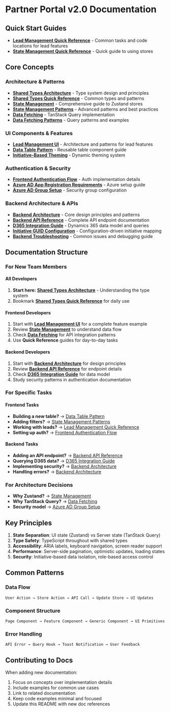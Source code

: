 # Partner Portal v2.0 Documentation

## Quick Start Guides

- **[Lead Management Quick Reference](./lead-management-quick-reference.md)** - Common tasks and code locations for lead features
- **[State Management Quick Reference](./state-management-quick-reference.md)** - Quick guide to using stores

## Core Concepts

### Architecture & Patterns
- **[Shared Types Architecture](./shared-types-architecture.md)** - Type system design and principles
- **[Shared Types Quick Reference](./shared-types-quick-reference.md)** - Common types and patterns
- **[State Management](./state-management.md)** - Comprehensive guide to Zustand stores
- **[State Management Patterns](./state-management-patterns.md)** - Advanced patterns and best practices
- **[Data Fetching](./data-fetching.md)** - TanStack Query implementation
- **[Data Fetching Patterns](./data-fetching-patterns.md)** - Query patterns and examples

### UI Components & Features
- **[Lead Management UI](./lead-management-ui.md)** - Architecture and patterns for lead features
- **[Data Table Pattern](./data-table-pattern.md)** - Reusable table component guide
- **[Initiative-Based Theming](./initiative-based-theming.md)** - Dynamic theming system

### Authentication & Security
- **[Frontend Authentication Flow](./frontend-authentication-flow.md)** - Auth implementation details
- **[Azure AD App Registration Requirements](./azure-ad-app-registration-requirements.md)** - Azure setup guide
- **[Azure AD Group Setup](./azure-ad-group-setup.md)** - Security group configuration

### Backend Architecture & APIs
- **[Backend Architecture](./backend-architecture.md)** - Core design principles and patterns
- **[Backend API Reference](./backend-api-reference.md)** - Complete API endpoint documentation
- **[D365 Integration Guide](./d365-integration-guide.md)** - Dynamics 365 data model and queries
- **[Initiative GUID Configuration](./initiative-guid-configuration.md)** - Configuration-driven initiative mapping
- **[Backend Troubleshooting](./backend-troubleshooting.md)** - Common issues and debugging guide

## Documentation Structure

### For New Team Members

#### All Developers
1. **Start here:** **[Shared Types Architecture](./shared-types-architecture.md)** - Understanding the type system
2. Bookmark **[Shared Types Quick Reference](./shared-types-quick-reference.md)** for daily use

#### Frontend Developers
1. Start with **[Lead Management UI](./lead-management-ui.md)** for a complete feature example
2. Review **[State Management](./state-management.md)** to understand data flow
3. Check **[Data Fetching](./data-fetching.md)** for API integration patterns
4. Use **Quick Reference** guides for day-to-day tasks

#### Backend Developers
1. Start with **[Backend Architecture](./backend-architecture.md)** for design principles
2. Review **[Backend API Reference](./backend-api-reference.md)** for endpoint details
3. Check **[D365 Integration Guide](./d365-integration-guide.md)** for data model
4. Study security patterns in authentication documentation

### For Specific Tasks

#### Frontend Tasks
- **Building a new table?** → [Data Table Pattern](./data-table-pattern.md)
- **Adding filters?** → [State Management Patterns](./state-management-patterns.md)
- **Working with leads?** → [Lead Management Quick Reference](./lead-management-quick-reference.md)
- **Setting up auth?** → [Frontend Authentication Flow](./frontend-authentication-flow.md)

#### Backend Tasks
- **Adding an API endpoint?** → [Backend API Reference](./backend-api-reference.md)
- **Querying D365 data?** → [D365 Integration Guide](./d365-integration-guide.md)
- **Implementing security?** → [Backend Architecture](./backend-architecture.md#security-middleware-stack)
- **Handling errors?** → [Backend Architecture](./backend-architecture.md#error-handling)

### For Architecture Decisions
- **Why Zustand?** → [State Management](./state-management.md#why-zustand)
- **Why TanStack Query?** → [Data Fetching](./data-fetching.md#why-tanstack-query)
- **Security model** → [Azure AD Group Setup](./azure-ad-group-setup.md)

## Key Principles

1. **State Separation**: UI state (Zustand) vs Server state (TanStack Query)
2. **Type Safety**: TypeScript throughout with shared types
3. **Accessibility**: ARIA labels, keyboard navigation, screen reader support
4. **Performance**: Server-side pagination, optimistic updates, loading states
5. **Security**: Initiative-based data isolation, role-based access control

## Common Patterns

### Data Flow
```
User Action → Store Action → API Call → Update Store → UI Updates
```

### Component Structure
```
Page Component → Feature Component → Generic Component → UI Primitives
```

### Error Handling
```
API Error → Query Hook → Toast Notification → User Feedback
```

## Contributing to Docs

When adding new documentation:
1. Focus on concepts over implementation details
2. Include examples for common use cases
3. Link to related documentation
4. Keep code examples minimal and focused
5. Update this README with new doc references